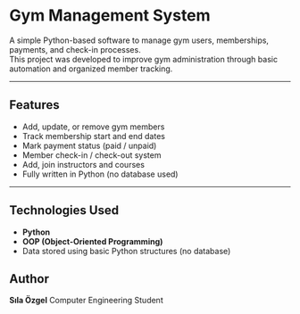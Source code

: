 # Gym Management System

A simple Python-based software to manage gym users, memberships, payments, and check-in processes.  
This project was developed to improve gym administration through basic automation and organized member tracking.

---

## Features

- Add, update, or remove gym members  
- Track membership start and end dates  
- Mark payment status (paid / unpaid)  
- Member check-in / check-out system
- Add, join instructors and courses
- Fully written in Python (no database used)

---

## Technologies Used

- **Python**
- **OOP (Object-Oriented Programming)**
- Data stored using basic Python structures (no database)

## Author
**Sıla Özgel**
Computer Engineering Student
